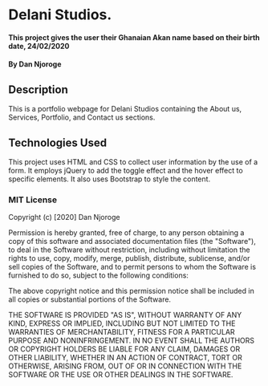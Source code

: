 # Delani Studios.
#### This project gives the user their Ghanaian Akan name based on their birth date, 24/02/2020
#### By **Dan Njoroge**
## Description
This is a portfolio webpage for Delani Studios containing the About us, Services, Portfolio, and Contact us sections.
## Technologies Used
This project uses HTML and CSS to collect user information by the use of a form. It employs jQuery to add the toggle effect and the hover effect to specific elements. It also uses Bootstrap to style the content.
### MIT License
Copyright (c) [2020] Dan Njoroge

Permission is hereby granted, free of charge, to any person obtaining a copy
of this software and associated documentation files (the "Software"), to deal
in the Software without restriction, including without limitation the rights
to use, copy, modify, merge, publish, distribute, sublicense, and/or sell
copies of the Software, and to permit persons to whom the Software is
furnished to do so, subject to the following conditions:

The above copyright notice and this permission notice shall be included in all
copies or substantial portions of the Software.

THE SOFTWARE IS PROVIDED "AS IS", WITHOUT WARRANTY OF ANY KIND, EXPRESS OR
IMPLIED, INCLUDING BUT NOT LIMITED TO THE WARRANTIES OF MERCHANTABILITY,
FITNESS FOR A PARTICULAR PURPOSE AND NONINFRINGEMENT. IN NO EVENT SHALL THE
AUTHORS OR COPYRIGHT HOLDERS BE LIABLE FOR ANY CLAIM, DAMAGES OR OTHER
LIABILITY, WHETHER IN AN ACTION OF CONTRACT, TORT OR OTHERWISE, ARISING FROM,
OUT OF OR IN CONNECTION WITH THE SOFTWARE OR THE USE OR OTHER DEALINGS IN THE
SOFTWARE.